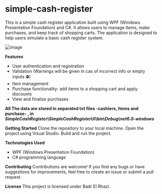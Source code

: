 # simple-cash-register
This is a simple cash register application built using WPF (Windows Presentation Foundation) and C#. It allows users to manage items, make purchases, and keep track of shopping carts. The application is designed to help users simulate a basic cash register system.

![image](https://github.com/badrElRhazi/simple-cash-register/assets/116370417/5b572d67-19bc-4e1d-a5ed-bf1ea392b01e)

**Features**
- User authentication and registration
- Validation (Warnings will be given in cas of incorrect info or empty inputs ⛔)
- Item management
- Purchase functionality: add items to a shopping cart and apply discounts 
- View and finalize purchases

**All The data are stored in separated txt files -cashiers, Items and purchase- , in _SimpleCashRegister\SimpleCashRegisterUI\bin\Debug\net6.0-windows_**

**Getting Started**
Clone the repository to your local machine.
Open the project using Visual Studio.
Build and run the project.

**Technologies Used**
- WPF (Windows Presentation Foundation)
- C# programming language

**Contributing**
Contributions are welcome! If you find any bugs or have suggestions for improvements, feel free to create an issue or submit a pull request.

**License**
This project is licensed under Badr El Rhazi.

